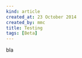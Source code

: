 ```yaml
---
kind: article
created_at: 23 October 2014
created_by: mmc
title: Testing
tags: [Beta]
---
```


bla


